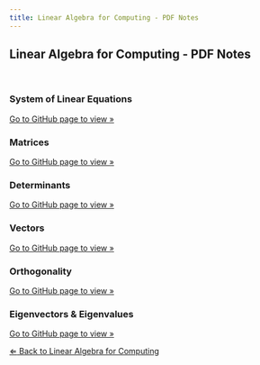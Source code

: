 ```yaml
---
title: Linear Algebra for Computing - PDF Notes
---
```


<h2>Linear Algebra for Computing - PDF Notes</h2>
<br>
<div class="card-div">
<div class="card">
<h3>System of Linear Equations</h3>
<p class="card-p"><a href="https://github.com/nailahgucon/ntu-notes-files/blob/main/linear-algebra-for-computing/linear-exam-notes/exam-notes-first-half/exam-notes-first-half-linear-equations.pdf" class="card-a" target="_blank">Go to GitHub page to view &raquo;</a></p>
</div>

<div class="card">
<h3>Matrices</h3>
<p class="card-p"><a href="https://github.com/nailahgucon/ntu-notes-files/blob/main/linear-algebra-for-computing/linear-exam-notes/exam-notes-first-half/exam-notes-first-half-matrix.pdf" class="card-a" target="_blank">Go to GitHub page to view &raquo;</a></p>
</div>

<div class="card">
<h3>Determinants</h3>
<p class="card-p"><a href="https://github.com/nailahgucon/ntu-notes-files/blob/main/linear-algebra-for-computing/linear-exam-notes/exam-notes-first-half/exam-notes-first-half-determinants.pdf" class="card-a" target="_blank">Go to GitHub page to view &raquo;</a></p>
</div>

<div class="card">
<h3>Vectors</h3>
<p class="card-p"><a href="https://github.com/nailahgucon/ntu-notes-files/blob/main/linear-algebra-for-computing/linear-exam-notes/exam-notes-first-half/exam-notes-first-half-vectors.pdf" class="card-a" target="_blank">Go to GitHub page to view &raquo;</a></p>
</div>

<div class="card">
<h3>Orthogonality</h3>
<p class="card-p"><a href="https://github.com/nailahgucon/ntu-notes-files/blob/main/linear-algebra-for-computing/linear-exam-notes/exam-notes-second-half/exam-notes-second-half-orthogonality.pdf" class="card-a" target="_blank">Go to GitHub page to view &raquo;</a></p>
</div>

<div class="card">
<h3>Eigenvectors & Eigenvalues</h3>
<p class="card-p"><a href="https://github.com/nailahgucon/ntu-notes-files/blob/main/linear-algebra-for-computing/linear-exam-notes/exam-notes-second-half/exam-notes-second-half-eigen.pdf" class="card-a" target="_blank">Go to GitHub page to view &raquo;</a></p>
</div>
</div>
<p><a href="/notes/linear-algebra-for-computing/"><bold>&#8656;</bold> Back to Linear Algebra for Computing</a></p>